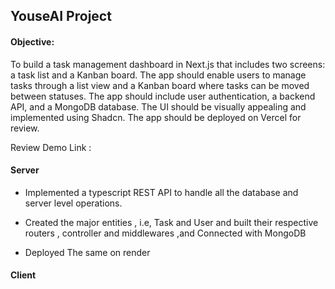 ## YouseAI Project

#### Objective:
To build a task management dashboard in Next.js that includes two screens: a task list and a
Kanban board. The app should enable users to manage tasks through a list view and a
Kanban board where tasks can be moved between statuses. The app should include user
authentication, a backend API, and a MongoDB database. The UI should be visually
appealing and implemented using Shadcn. The app should be deployed on Vercel for
review.


Review Demo Link : 

#### Server

- Implemented a typescript REST API to handle all the database and server level operations.

- Created the major entities , i.e, Task and User and built their respective routers , controller and middlewares ,and Connected with MongoDB 

- Deployed The same on render


#### Client